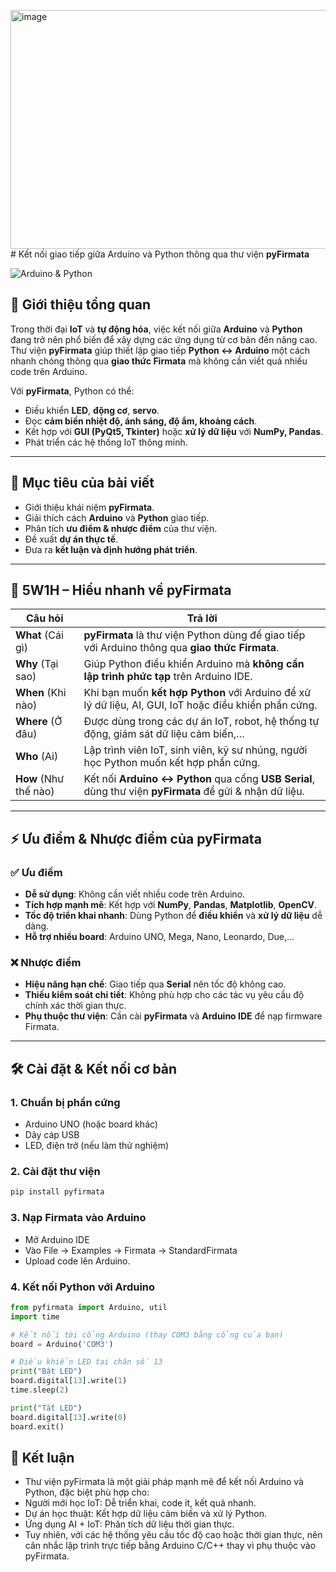 <img width="932" height="382" alt="image" src="https://github.com/user-attachments/assets/3944ee42-5ef9-4280-bf5d-4b61bc687ae2" /># Kết nối giao tiếp giữa Arduino và Python thông qua thư viện **pyFirmata**

![Arduino & Python](https://upload.wikimedia.org/wikipedia/commons/8/87/Arduino_Logo.svg)

## 📌 Giới thiệu tổng quan

Trong thời đại **IoT** và **tự động hóa**, việc kết nối giữa **Arduino** và **Python** đang trở nên phổ biến để xây dựng các ứng dụng từ cơ bản đến nâng cao.  
Thư viện **pyFirmata** giúp thiết lập giao tiếp **Python ↔ Arduino** một cách nhanh chóng thông qua **giao thức Firmata** mà không cần viết quá nhiều code trên Arduino.

Với **pyFirmata**, Python có thể:
- Điều khiển **LED**, **động cơ**, **servo**.
- Đọc **cảm biến nhiệt độ, ánh sáng, độ ẩm, khoảng cách**.
- Kết hợp với **GUI (PyQt5, Tkinter)** hoặc **xử lý dữ liệu** với **NumPy, Pandas**.
- Phát triển các hệ thống IoT thông minh.

---

## 🎯 Mục tiêu của bài viết

- Giới thiệu khái niệm **pyFirmata**.
- Giải thích cách **Arduino** và **Python** giao tiếp.
- Phân tích **ưu điểm & nhược điểm** của thư viện.
- Đề xuất **dự án thực tế**.
- Đưa ra **kết luận và định hướng phát triển**.

---

## 🔎 5W1H – Hiểu nhanh về pyFirmata

| Câu hỏi | Trả lời |
|--------|---------|
| **What** (Cái gì) | **pyFirmata** là thư viện Python dùng để giao tiếp với Arduino thông qua **giao thức Firmata**. |
| **Why** (Tại sao) | Giúp Python điều khiển Arduino mà **không cần lập trình phức tạp** trên Arduino IDE. |
| **When** (Khi nào) | Khi bạn muốn **kết hợp Python** với Arduino để xử lý dữ liệu, AI, GUI, IoT hoặc điều khiển phần cứng. |
| **Where** (Ở đâu) | Được dùng trong các dự án IoT, robot, hệ thống tự động, giám sát dữ liệu cảm biến,… |
| **Who** (Ai) | Lập trình viên IoT, sinh viên, kỹ sư nhúng, người học Python muốn kết hợp phần cứng. |
| **How** (Như thế nào) | Kết nối **Arduino ↔ Python** qua cổng **USB Serial**, dùng thư viện **pyFirmata** để gửi & nhận dữ liệu. |

---

## ⚡ Ưu điểm & Nhược điểm của pyFirmata

### ✅ Ưu điểm
- **Dễ sử dụng**: Không cần viết nhiều code trên Arduino.
- **Tích hợp mạnh mẽ**: Kết hợp với **NumPy**, **Pandas**, **Matplotlib**, **OpenCV**.
- **Tốc độ triển khai nhanh**: Dùng Python để **điều khiển** và **xử lý dữ liệu** dễ dàng.
- **Hỗ trợ nhiều board**: Arduino UNO, Mega, Nano, Leonardo, Due,...

### ❌ Nhược điểm
- **Hiệu năng hạn chế**: Giao tiếp qua **Serial** nên tốc độ không cao.
- **Thiếu kiểm soát chi tiết**: Không phù hợp cho các tác vụ yêu cầu độ chính xác thời gian thực.
- **Phụ thuộc thư viện**: Cần cài **pyFirmata** và **Arduino IDE** để nạp firmware Firmata.

---

## 🛠️ Cài đặt & Kết nối cơ bản

### 1. Chuẩn bị phần cứng
- Arduino UNO (hoặc board khác)
- Dây cáp USB
- LED, điện trở (nếu làm thử nghiệm)

### 2. Cài đặt thư viện
```bash
pip install pyfirmata
```

### 3. Nạp Firmata vào Arduino
- Mở Arduino IDE
- Vào File → Examples → Firmata → StandardFirmata
- Upload code lên Arduino.

### 4. Kết nối Python với Arduino
~~~python
from pyfirmata import Arduino, util
import time

# Kết nối tới cổng Arduino (thay COM3 bằng cổng của bạn)
board = Arduino('COM3')

# Điều khiển LED tại chân số 13
print("Bật LED")
board.digital[13].write(1)
time.sleep(2)

print("Tắt LED")
board.digital[13].write(0)
board.exit()
~~~

## 📌 Kết luận
- Thư viện pyFirmata là một giải pháp mạnh mẽ để kết nối Arduino và Python, đặc biệt phù hợp cho:
- Người mới học IoT: Dễ triển khai, code ít, kết quả nhanh.
- Dự án học thuật: Kết hợp dữ liệu cảm biến và xử lý Python.
- Ứng dụng AI + IoT: Phân tích dữ liệu thời gian thực.
- Tuy nhiên, với các hệ thống yêu cầu tốc độ cao hoặc thời gian thực, nên cân nhắc lập trình trực tiếp bằng Arduino C/C++ thay vì phụ thuộc vào pyFirmata.
